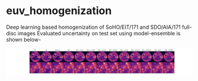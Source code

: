 # euv_homogenization
Deep learning based homogenization of SoHO/EIT/171 and SDO/AIA/171 full-disc images
Evaluated uncertainty on test set using model-ensemble is shown below-
<p align="center">
<img width="800" src="loss_vs_patch.png">  
</p>
